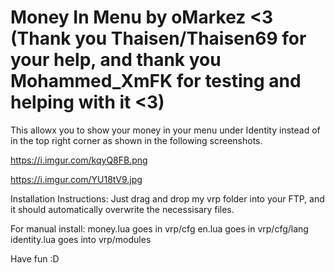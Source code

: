 # Money In Menu by oMarkez <3 (Thank you Thaisen/Thaisen69 for your help, and thank you Mohammed_XmFK for testing and helping with it <3)

This allowx you to show your money in your menu under Identity instead of in the top right corner as shown in the following screenshots.

https://i.imgur.com/kqyQ8FB.png

https://i.imgur.com/YU18tV9.jpg

Installation Instructions:
Just drag and drop my vrp folder into your FTP, and it should automatically overwrite the necessisary files.

For manual install:
money.lua goes in vrp/cfg
en.lua goes in vrp/cfg/lang
identity.lua goes into vrp/modules

Have fun :D

